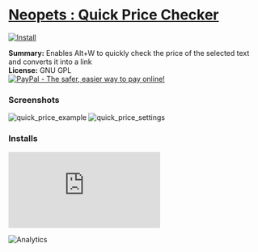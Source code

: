 # [Neopets : Quick Price Checker](.)

[![Install](../../resources/image/install_button.jpg)](../../../../raw/master/scripts/Neopets_Quick_Price_Checker/61379.user.js)

**Summary:** Enables Alt+W to quickly check the price of the selected text and converts it into a link<br />
**License:** GNU GPL<br />
[![PayPal - The safer, easier way to pay online!](https://www.paypalobjects.com/en_US/i/btn/btn_donate_SM.gif "PayPal - The safer, easier way to pay online!")](https://goo.gl/DNfg2w)

### Screenshots

![quick_price_example](quick_price_example.png)
![quick_price_settings](quick_price_settings.png)

### Installs

![Daily installs](https://gm.wesley.eti.br/count.php?id=scripts/Neopets_Quick_Price_Checker/61379.user.js&type=image)

![Analytics](https://ga-beacon.appspot.com/UA-462297-6/master/Neopets_Quick_Price_Checker?pixel)
